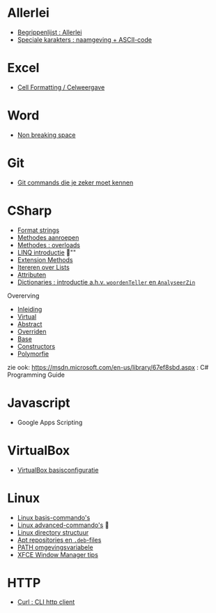 # Allerlei

- [Begrippenlijst : Allerlei](Begrippenlijst/Allerlei.md)
- [Speciale karakters : naamgeving + ASCII-code](Begrippenlijst/SpecialeKarakters.md)

# Excel

- [Cell Formatting / Celweergave](Excel/CellFormatting.md)

# Word

- [Non breaking space](http://wordribbon.tips.net/T013071_Inserting_a_Non-Breaking_Space.html)

# Git

- [Git commands die je zeker moet kennen](Git/Cmds.md)

# CSharp

- [Format strings](CSharp/FormatStrings.md)
- [Methodes aanroepen](CSharp/MethodesAanroepen.md)
- [Methodes : overloads](CSharp/MethodesOverloads.md)
- [LINQ introductie](CSharp/LINQIntro.md) :construction:""
- [Extension Methods](CSharp/ExtensionMethods.md)
- [Itereren over Lists](CSharp/IterateLists.md)
- [Attributen](CSharp/Attributen.md)
- [Dictionaries : introductie a.h.v. `woordenTeller` en `AnalyseerZin`](CSharp/DictionaryIntro.md)

Overerving

- [Inleiding](CSharp/Overerving.md)
- [Virtual](CSharp/Virtual.md)
- [Abstract](CSharp/Abstract.md)
- [Overriden](CSharp/Overriden.md)
- [Base](CSharp/Base.md)
- [Constructors](CSharp/Constructors.md)
- [Polymorfie](CSharp/Polymorfie.md)

zie ook: https://msdn.microsoft.com/en-us/library/67ef8sbd.aspx : C# Programming Guide

# Javascript

- Google Apps Scripting

# VirtualBox

- [VirtualBox basisconfiguratie](VirtualBox/Basis.md)

# Linux

- [Linux basis-commando's](Linux/BasicCmds.md)
- [Linux advanced-commando's](Linux/AdvancedCmds.md) :construction_worker:
- [Linux directory structuur](Linux/Directories.md)
- [Apt repositories en `.deb`-files](Linux/Apt.md)
- [PATH omgevingsvariabele](Linux/Path.md)
- [XFCE Window Manager tips](Linux/Xfce.md)

# HTTP

- [Curl : CLI http client](Http/Curl.md)

